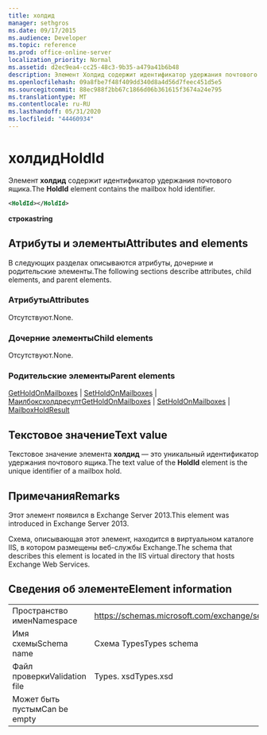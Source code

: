 ```yaml
---
title: холдид
manager: sethgros
ms.date: 09/17/2015
ms.audience: Developer
ms.topic: reference
ms.prod: office-online-server
localization_priority: Normal
ms.assetid: d2ec9ea4-cc25-48c3-9b35-a479a41b6b48
description: Элемент Холдид содержит идентификатор удержания почтового ящика.
ms.openlocfilehash: 09a8fbe7f48f409dd340d8a4d56d7feec451d5e5
ms.sourcegitcommit: 88ec988f2bb67c1866d06b361615f3674a24e795
ms.translationtype: MT
ms.contentlocale: ru-RU
ms.lasthandoff: 05/31/2020
ms.locfileid: "44460934"
---
```

# <a name="holdid"></a><span data-ttu-id="c937c-103">холдид</span><span class="sxs-lookup"><span data-stu-id="c937c-103">HoldId</span></span>

<span data-ttu-id="c937c-104">Элемент **холдид** содержит идентификатор удержания почтового ящика.</span><span class="sxs-lookup"><span data-stu-id="c937c-104">The **HoldId** element contains the mailbox hold identifier.</span></span> 
  
```XML
<HoldId></HoldId>
```

 <span data-ttu-id="c937c-105">**строка**</span><span class="sxs-lookup"><span data-stu-id="c937c-105">**string**</span></span>
## <a name="attributes-and-elements"></a><span data-ttu-id="c937c-106">Атрибуты и элементы</span><span class="sxs-lookup"><span data-stu-id="c937c-106">Attributes and elements</span></span>

<span data-ttu-id="c937c-107">В следующих разделах описываются атрибуты, дочерние и родительские элементы.</span><span class="sxs-lookup"><span data-stu-id="c937c-107">The following sections describe attributes, child elements, and parent elements.</span></span>
  
### <a name="attributes"></a><span data-ttu-id="c937c-108">Атрибуты</span><span class="sxs-lookup"><span data-stu-id="c937c-108">Attributes</span></span>

<span data-ttu-id="c937c-109">Отсутствуют.</span><span class="sxs-lookup"><span data-stu-id="c937c-109">None.</span></span>
  
### <a name="child-elements"></a><span data-ttu-id="c937c-110">Дочерние элементы</span><span class="sxs-lookup"><span data-stu-id="c937c-110">Child elements</span></span>

<span data-ttu-id="c937c-111">Отсутствуют.</span><span class="sxs-lookup"><span data-stu-id="c937c-111">None.</span></span>
  
### <a name="parent-elements"></a><span data-ttu-id="c937c-112">Родительские элементы</span><span class="sxs-lookup"><span data-stu-id="c937c-112">Parent elements</span></span>

<span data-ttu-id="c937c-113">[GetHoldOnMailboxes](getholdonmailboxes.md)  |  [SetHoldOnMailboxes](setholdonmailboxes.md)  |  [Маилбоксхолдресулт](mailboxholdresult.md)</span><span class="sxs-lookup"><span data-stu-id="c937c-113">[GetHoldOnMailboxes](getholdonmailboxes.md) | [SetHoldOnMailboxes](setholdonmailboxes.md) | [MailboxHoldResult](mailboxholdresult.md)</span></span>
  
## <a name="text-value"></a><span data-ttu-id="c937c-114">Текстовое значение</span><span class="sxs-lookup"><span data-stu-id="c937c-114">Text value</span></span>

<span data-ttu-id="c937c-115">Текстовое значение элемента **холдид** — это уникальный идентификатор удержания почтового ящика.</span><span class="sxs-lookup"><span data-stu-id="c937c-115">The text value of the **HoldId** element is the unique identifier of a mailbox hold.</span></span> 
  
## <a name="remarks"></a><span data-ttu-id="c937c-116">Примечания</span><span class="sxs-lookup"><span data-stu-id="c937c-116">Remarks</span></span>

<span data-ttu-id="c937c-117">Этот элемент появился в Exchange Server 2013.</span><span class="sxs-lookup"><span data-stu-id="c937c-117">This element was introduced in Exchange Server 2013.</span></span>
  
<span data-ttu-id="c937c-118">Схема, описывающая этот элемент, находится в виртуальном каталоге IIS, в котором размещены веб-службы Exchange.</span><span class="sxs-lookup"><span data-stu-id="c937c-118">The schema that describes this element is located in the IIS virtual directory that hosts Exchange Web Services.</span></span>
  
## <a name="element-information"></a><span data-ttu-id="c937c-119">Сведения об элементе</span><span class="sxs-lookup"><span data-stu-id="c937c-119">Element information</span></span>

|||
|:-----|:-----|
|<span data-ttu-id="c937c-120">Пространство имен</span><span class="sxs-lookup"><span data-stu-id="c937c-120">Namespace</span></span>  <br/> |https://schemas.microsoft.com/exchange/services/2006/types  <br/> |
|<span data-ttu-id="c937c-121">Имя схемы</span><span class="sxs-lookup"><span data-stu-id="c937c-121">Schema name</span></span>  <br/> |<span data-ttu-id="c937c-122">Схема Types</span><span class="sxs-lookup"><span data-stu-id="c937c-122">Types schema</span></span>  <br/> |
|<span data-ttu-id="c937c-123">Файл проверки</span><span class="sxs-lookup"><span data-stu-id="c937c-123">Validation file</span></span>  <br/> |<span data-ttu-id="c937c-124">Types. xsd</span><span class="sxs-lookup"><span data-stu-id="c937c-124">Types.xsd</span></span>  <br/> |
|<span data-ttu-id="c937c-125">Может быть пустым</span><span class="sxs-lookup"><span data-stu-id="c937c-125">Can be empty</span></span>  <br/> ||
   

